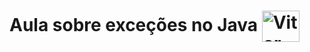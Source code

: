 # Aula sobre exceções no Java <img align="center" alt="Vitor-Java" height="50" width="60" src="https://cdn.jsdelivr.net/gh/devicons/devicon/icons/java/java-original.svg">
